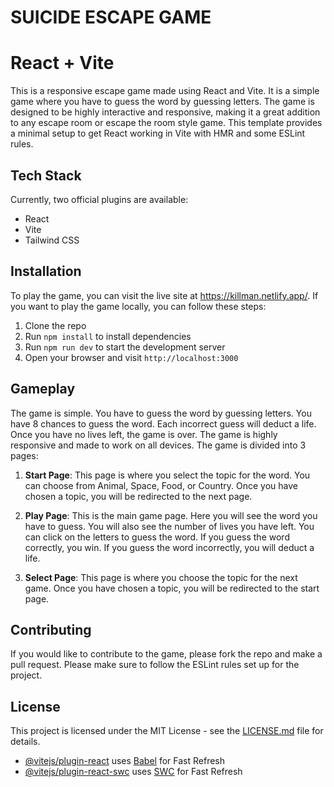 # SUICIDE ESCAPE GAME
# React + Vite

This is a responsive escape game made using React and Vite. It is a simple game where you have to guess the word by guessing letters. The game is designed to be highly interactive and responsive, making it a great addition to any escape room or escape the room style game.
This template provides a minimal setup to get React working in Vite with HMR and some ESLint rules.

## Tech Stack
Currently, two official plugins are available:

- React
- Vite
- Tailwind CSS

## Installation

To play the game, you can visit the live site at https://killman.netlify.app/. If you want to play the game locally, you can follow these steps:

1. Clone the repo
2. Run `npm install` to install dependencies
3. Run `npm run dev` to start the development server
4. Open your browser and visit `http://localhost:3000`

## Gameplay

The game is simple. You have to guess the word by guessing letters. You have 8 chances to guess the word. Each incorrect guess will deduct a life. Once you have no lives left, the game is over. The game is highly responsive and made to work on all devices. The game is divided into 3 pages:

1. **Start Page**: This page is where you select the topic for the word. You can choose from Animal, Space, Food, or Country. Once you have chosen a topic, you will be redirected to the next page.

2. **Play Page**: This is the main game page. Here you will see the word you have to guess. You will also see the number of lives you have left. You can click on the letters to guess the word. If you guess the word correctly, you win. If you guess the word incorrectly, you will deduct a life.

3. **Select Page**: This page is where you choose the topic for the next game. Once you have chosen a topic, you will be redirected to the start page.

## Contributing

If you would like to contribute to the game, please fork the repo and make a pull request. Please make sure to follow the ESLint rules set up for the project.

## License

This project is licensed under the MIT License - see the [LICENSE.md](LICENSE.md) file for details.
- [@vitejs/plugin-react](https://github.com/vitejs/vite-plugin-react/blob/main/packages/plugin-react/README.md) uses [Babel](https://babeljs.io/) for Fast Refresh
- [@vitejs/plugin-react-swc](https://github.com/vitejs/vite-plugin-react-swc) uses [SWC](https://swc.rs/) for Fast Refresh

